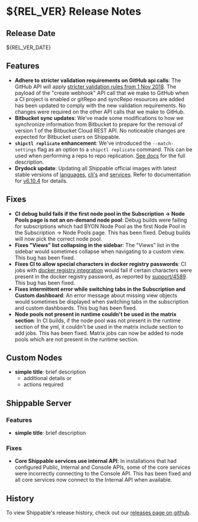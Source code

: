 # ${REL_VER} Release Notes

## Release Date

${REL_VER_DATE}

## Features

- **Adhere to stricter validation requirements on GitHub api calls**: The GitHub API will apply [stricter validation rules from 1 Nov 2018](https://developer.github.com/changes/2018-09-25-stricter-validation-coming-soon-in-the-rest-api/). The payload of the "create webhook" API call that we make to GitHub when a CI project is enabled or gitRepo and syncRepo resources are added has been updated to comply with the new validation requirements. No changes were required on the other API calls that we make to GitHub.
- **Bitbucket sync updates**: We've made some modifications to how we synchronize information from Bitbucket to prepare for the removal of version 1 of the Bitbucket Cloud REST API.  No noticeable changes are expected for Bitbucket users on Shippable.
- **`shipctl replicate` enhancement**: We've introduced the `--match-settings` flag as an option to a `shipctl replicate` command.  This can be used when performing a repo to repo replication.  [See docs](http://docs.shippable.com/platform/tutorial/workflow/using-shipctl/#replicate) for the full description.
- **Drydock update**: Updating all Shippable official images with latest
  stable versions of [languages](http://docs.shippable.com/platform/runtime/machine-image/language-versions/), [cli's](http://docs.shippable.com/platform/runtime/machine-image/cli-versions/) and [services](http://docs.shippable.com/platform/runtime/machine-image/services-versions/). Refer to documentation
  for [v6.10.4](http://docs.shippable.com/platform/runtime/machine-image/ami-v6104/) for details.

## Fixes

- **CI debug build fails if the first node pool in the Subscription -> Node Pools page is not an on-demand node pool**: Debug builds were failing for subscriptions which had BYON Node Pool as the first Node Pool in the Subscription -> Node Pools page. This has been fixed. Debug builds will now pick the correct node pool.
- **Fixes "Views" list collapsing in the sidebar**: The "Views" list in the sidebar would sometimes collapse when navigating to a custom view. This bug has been fixed.
- **Fixes CI to allow special characters in docker registry passwords**: CI jobs with [docker registry integration](http://docs.shippable.com/platform/integration/dockerRegistryLogin/) would fail if certain characters were present in the docker registry password, as reported by [support/4589](https://github.com/Shippable/support/issues/4589). This bug has been fixed.
- **Fixes intermittent error while switching tabs in the Subscription and Custom dashboard**: An error message about missing view objects would sometimes be displayed when switching tabs in the subscription and custom dashboards. This bug has been fixed.
- **Node pools not present in runtime couldn't be used in the matrix section**: In CI builds, if the node pool was not present in the runtime section of the yml, it couldn't be used in the matrix include section to add jobs. This has been fixed. Matrix jobs can now be added to node pools which are not present in the runtime section.

## Custom Nodes

- **simple title**: brief description
  - additional details or
  - actions required

## Shippable Server

### Features

- **simple title**: brief description

### Fixes

- **Core Shippable services use internal API**: In installations that had configured Public, Internal and Console APIs, some of the core services were incorrectly connecting to the Console API. This has been fixed and all core services now connect to the Internal API when available.

## History

To view Shippable's release history, check out our [releases page on github](https://github.com/Shippable/admiral/releases).
